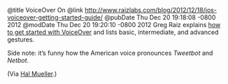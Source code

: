 @title VoiceOver On
@link http://www.raizlabs.com/blog/2012/12/18/ios-voiceover-getting-started-guide/
@pubDate Thu Dec 20 19:18:08 -0800 2012
@modDate Thu Dec 20 19:20:10 -0800 2012
Greg Raiz explains <a href="http://www.raizlabs.com/blog/2012/12/18/ios-voiceover-getting-started-guide/">how to get started with VoiceOver</a> and lists basic, intermediate, and advanced gestures.

Side note: it’s funny how the American voice pronounces <em>Tweetbot</em> and <em>Netbot</em>.

(Via <a href="http://halmueller.wordpress.com/">Hal Mueller</a>.)
